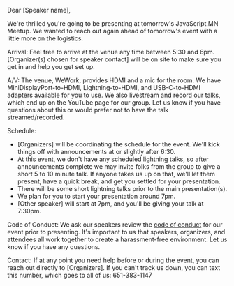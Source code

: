 <!-- NOTE: this is a template, please edit a copy before pasting into email :)  -->
Dear [Speaker name],

We're thrilled you're going to be presenting at tomorrow's JavaScript.MN Meetup. We wanted to reach out again ahead of tomorrow's event with a little more on the logistics.

Arrival: Feel free to arrive at the venue any time between 5:30 and 6pm. [Organizer(s) chosen for speaker contact] will be on site to make sure you get in and help you get set up.

A/V: The venue, WeWork, provides HDMI and a mic for the room. We have MiniDisplayPort-to-HDMI, Lightning-to-HDMI, and USB-C-to-HDMI adapters available for you to use. We also livestream and record our talks, which end up on the YouTube page for our group. Let us know if you have questions about this or would prefer not to have the talk streamed/recorded.

Schedule:

- [Organizers] will be coordinating the schedule for the event. We'll kick things off with announcements at or slightly after 6:30.
  <!-- This part is dependent on whether we have scheduled lightning talks, or whether we have 2 main speakers, etc. -->
- <!-- no scheduled lightning talks --> At this event, we don't have any scheduled lightning talks, so after announcements complete we may invite folks from the group to give a short 5 to 10 minute talk. If anyone takes us up on that, we'll let them present, have a quick break, and get you settled for your presentation.
- <!-- scheduled lightning talks --> There will be some short lightning talks prior to the main presentation(s).
- <!-- if they are first or sole speaker --> We plan for you to start your presentation around 7pm.
- <!-- if they are the second... speaker --> [Other speaker] will start at 7pm, and you'll be giving your talk at 7:30pm.

Code of Conduct: We ask our speakers review the [code of conduct](https://javascriptmn.com/code-of-conduct/) for our event prior to presenting. It's important to us that speakers, organizers, and attendees all work together to create a harassment-free environment. Let us know if you have any questions.

Contact: If at any point you need help before or during the event, you can reach out directly to [Organizers]. If you can't track us down, you can text this number, which goes to all of us: 651-383-1147
